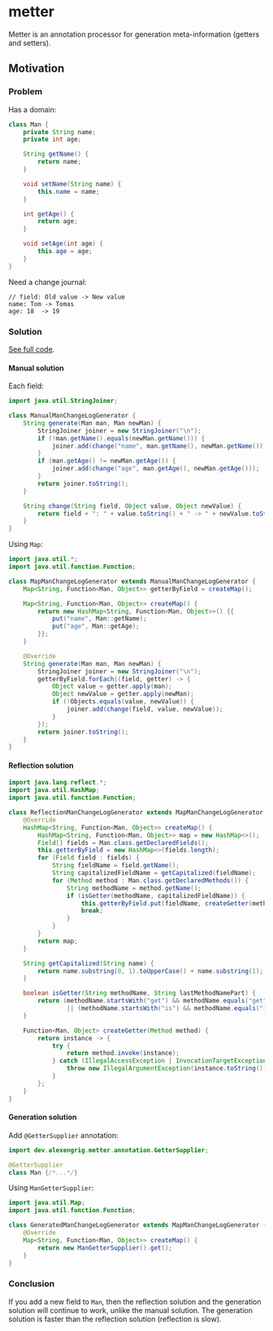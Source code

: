 # metter

Metter is an annotation processor for generation meta-information (getters and setters).

## Motivation

### Problem

Has a domain:

```java
class Man {
    private String name;
    private int age;

    String getName() {
        return name;
    }

    void setName(String name) {
        this.name = name;
    }

    int getAge() {
        return age;
    }

    void setAge(int age) {
        this.age = age;
    }
}
```

Need a change journal:

```
// field: Old value -> New value
name: Tom -> Tomas
age: 18  -> 19
```

### Solution

[See full code](src/test/java/dev/alexengrig/metter/motivation).

#### Manual solution

Each field:

```java
import java.util.StringJoiner;

class ManualManChangeLogGenerator {
    String generate(Man man, Man newMan) {
        StringJoiner joiner = new StringJoiner("\n");
        if (!man.getName().equals(newMan.getName())) {
            joiner.add(change("name", man.getName(), newMan.getName()));
        }
        if (man.getAge() != newMan.getAge()) {
            joiner.add(change("age", man.getAge(), newMan.getAge()));
        }
        return joiner.toString();
    }

    String change(String field, Object value, Object newValue) {
        return field + ": " + value.toString() + " -> " + newValue.toString();
    }
}
```

Using `Map`:

```java
import java.util.*;
import java.util.function.Function;

class MapManChangeLogGenerator extends ManualManChangeLogGenerator {
    Map<String, Function<Man, Object>> getterByField = createMap();

    Map<String, Function<Man, Object>> createMap() {
        return new HashMap<String, Function<Man, Object>>() {{
            put("name", Man::getName);
            put("age", Man::getAge);
        }};
    }

    @Override
    String generate(Man man, Man newMan) {
        StringJoiner joiner = new StringJoiner("\n");
        getterByField.forEach((field, getter) -> {
            Object value = getter.apply(man);
            Object newValue = getter.apply(newMan);
            if (!Objects.equals(value, newValue)) {
                joiner.add(change(field, value, newValue));
            }
        });
        return joiner.toString();
    }
}
```

#### Reflection solution

```java
import java.lang.reflect.*;
import java.util.HashMap;
import java.util.function.Function;

class ReflectionManChangeLogGenerator extends MapManChangeLogGenerator {
    @Override
    HashMap<String, Function<Man, Object>> createMap() {
        HashMap<String, Function<Man, Object>> map = new HashMap<>();
        Field[] fields = Man.class.getDeclaredFields();
        this.getterByField = new HashMap<>(fields.length);
        for (Field field : fields) {
            String fieldName = field.getName();
            String capitalizedFieldName = getCapitalized(fieldName);
            for (Method method : Man.class.getDeclaredMethods()) {
                String methodName = method.getName();
                if (isGetter(methodName, capitalizedFieldName)) {
                    this.getterByField.put(fieldName, createGetter(method));
                    break;
                }
            }
        }
        return map;
    }

    String getCapitalized(String name) {
        return name.substring(0, 1).toUpperCase() + name.substring(1);
    }

    boolean isGetter(String methodName, String lastMethodNamePart) {
        return (methodName.startsWith("get") && methodName.equals("get" + lastMethodNamePart))
                || (methodName.startsWith("is") && methodName.equals("is" + lastMethodNamePart));
    }

    Function<Man, Object> createGetter(Method method) {
        return instance -> {
            try {
                return method.invoke(instance);
            } catch (IllegalAccessException | InvocationTargetException e) {
                throw new IllegalArgumentException(instance.toString());
            }
        };
    }
}
```

#### Generation solution

Add `@GetterSupplier` annotation:

```java
import dev.alexengrig.metter.annotation.GetterSupplier;

@GetterSupplier
class Man {/*...*/}
```

Using `ManGetterSupplier`:

```java
import java.util.Map;
import java.util.function.Function;

class GeneratedManChangeLogGenerator extends MapManChangeLogGenerator {
    @Override
    Map<String, Function<Man, Object>> createMap() {
        return new ManGetterSupplier().get();
    }
}
```

### Conclusion

If you add a new field to `Man`,
then the reflection solution and the generation solution will continue to work,
unlike the manual solution.
The generation solution is faster than the reflection solution (reflection is slow).
